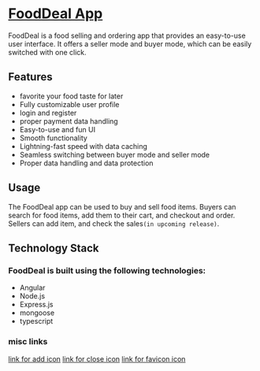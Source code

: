 # [FoodDeal App](https://foodeal.onrender.com/)
FoodDeal is a food selling and ordering app that provides an easy-to-use user interface. It offers a seller mode and buyer mode, which can be easily switched with one click. 

## Features
- favorite your food taste for later
- Fully customizable user profile 
- login and register
- proper payment data handling
- Easy-to-use and fun UI 
- Smooth functionality
- Lightning-fast speed with data caching
- Seamless switching between buyer mode and seller mode
- Proper data handling and data protection

## Usage
The FoodDeal app can be used to buy and sell food items. Buyers can search for food items, add them to their cart, and checkout and order. Sellers can add item, and check the sales```(in upcoming release)```.

## Technology Stack
### FoodDeal is built using the following technologies:

- Angular
- Node.js
- Express.js
- mongoose
- typescript

### misc links
[link for add icon](https://www.flaticon.com/free-icon/plus_1828817?term=add&page=1&position=4&origin=tag&related_id=1828817)
[link for close icon](https://www.flaticon.com/free-icon/close_463612?term=close&page=1&position=8&origin=tag&related_id=463612)
[link for favicon icon](https://www.flaticon.com/free-icon/letter-f_8745774?term=f&page=1&position=89&origin=search&related_id=8745774)